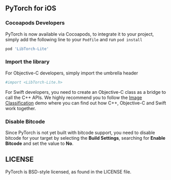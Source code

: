 
## PyTorch for iOS

### Cocoapods Developers

PyTorch is now available via Cocoapods, to integrate it to your project, simply add the following line to your `Podfile` and run `pod install`

```py
pod 'LibTorch-Lite'
```

### Import the library

For Objective-C developers, simply import the umbrella header

```py
#import <LibTorch-Lite.h>
```

For Swift developers, you need to create an Objective-C class as a bridge to call the C++ APIs. We highly recommend you to follow the [Image Classification](https://github.com/pytorch/ios-demo-app/tree/master/PyTorchDemo) demo where you can find out how C++, Objective-C and Swift work together.

### Disable Bitcode

Since PyTorch is not yet built with bitcode support, you need to disable bitcode for your target by selecting the **Build Settings**, searching for **Enable Bitcode** and set the value to **No**.

## LICENSE

PyTorch is BSD-style licensed, as found in the LICENSE file.
